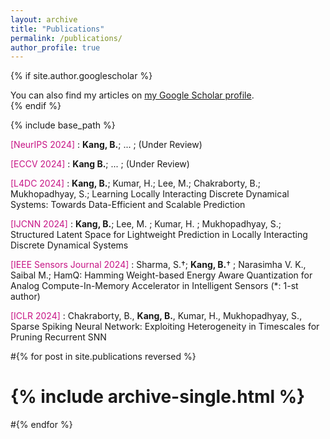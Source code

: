 ```yaml
---
layout: archive
title: "Publications"
permalink: /publications/
author_profile: true
---
```


{% if site.author.googlescholar %}
  <div class="wordwrap">You can also find my articles on <a href="https://scholar.google.com/citations?user=kbqaf1EAAAAJ&hl=en">my Google Scholar profile</a>.</div>
{% endif %}

{% include base_path %}

<span style="color:MediumVioletRed">[NeurIPS 2024] </span> : **Kang, B.**; ... ; (Under Review)

<span style="color:MediumVioletRed">[ECCV 2024] </span> : **Kang B.**; ... ; (Under Review)

<span style="color:MediumVioletRed">[L4DC 2024] </span> : **Kang, B.**; Kumar, H.; Lee, M.; Chakraborty, B.; Mukhopadhyay, S.; Learning Locally Interacting Discrete Dynamical Systems: Towards Data-Efficient and Scalable Prediction

<span style="color:MediumVioletRed">[IJCNN 2024] </span> : **Kang, B.**; Lee, M. ; Kumar, H. ; Mukhopadhyay, S.; Structured Latent Space for Lightweight Prediction in Locally Interacting Discrete Dynamical Systems

<span style="color:MediumVioletRed">[IEEE Sensors Journal 2024] </span> : Sharma, S.†; **Kang, B.**† ; Narasimha V. K., Saibal M.; HamQ: Hamming Weight-based Energy Aware Quantization for Analog Compute-In-Memory Accelerator in Intelligent Sensors (*: 1-st author)

<span style="color:MediumVioletRed">[ICLR 2024] </span> : Chakraborty, B., **Kang, B.**, Kumar, H., Mukhopadhyay, S., Sparse Spiking Neural Network: Exploiting Heterogeneity in Timescales for Pruning Recurrent SNN

#{% for post in site.publications reversed %}
#  {% include archive-single.html %}
#{% endfor %}
